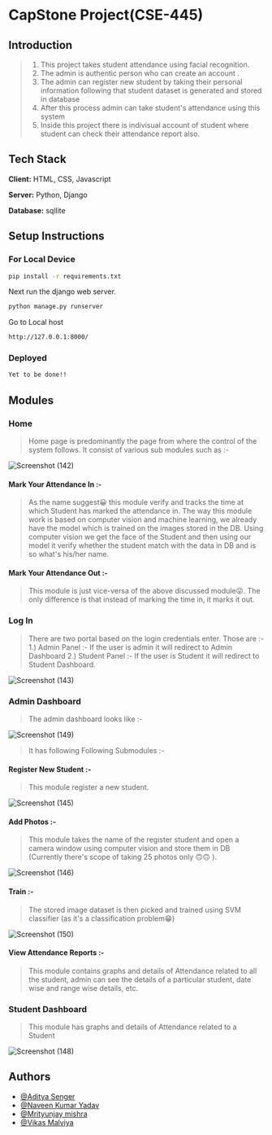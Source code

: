 # CapStone Project(CSE-445)

## Introduction
> 1. This project takes student attendance using facial recognition. <br>
> 2. The admin is authentic person who can create an account . <br>
> 3. The admin can register new student by taking their personal information following that student dataset is generated and stored in database <br>
> 4. After this process admin can take student's attendance using this system <br>
> 5. Inside this project there is indivisual account of student where student can check their attendance report also.<br> 

## Tech Stack

**Client:** HTML, CSS, Javascript

**Server:** Python, Django

**Database:** sqllite


## Setup Instructions

### For Local Device

```bash
pip install -r requirements.txt
```

Next run the django web server.
```bash
python manage.py runserver
```

Go to Local host
```bash
http://127.0.0.1:8000/
```

### Deployed 
```bash
Yet to be done!!
```

## Modules

### Home
>  Home page is predominantly the page from where the control of the system follows. It consist of various sub modules such as :-

![Screenshot (142)](https://user-images.githubusercontent.com/62827632/169697714-9de9fd3d-85d0-4d6a-af3c-1600d552893f.png)
#### Mark Your Attendance In :-
> As the name suggest😀 this module verify and tracks the time at which Student has marked the attendance in. The way this module work is based on computer vision and machine learning, we already have the model which is trained on the images stored in the DB. Using computer vision we get the face of the Student and then using our model it verify whether the student match with the data in DB and is so what's his/her name.
#### Mark Your Attendance Out :-
> This module is just vice-versa of the above discussed module😛. The only difference is that instead of marking the time in, it marks it out.

### Log In
> There are two portal based on the login credentials enter. Those are :- 
> 1.) Admin Panel :- If the user is admin it will redirect to Admin Dashboard
> 2.) Student Panel :- If the user is Student it will redirect to Student Dashboard.

![Screenshot (143)](https://user-images.githubusercontent.com/62827632/169697792-b5c023d8-56e7-4988-99e4-13d7da81be89.png)

### Admin Dashboard
> The admin dashboard looks like :- 

![Screenshot (149)](https://user-images.githubusercontent.com/62827632/169697820-1493a416-3405-4e4d-8e6f-7ca15d0e4730.png)

>  It has following Following Submodules :- 
#### Register New Student :- 
> This module register a new student.

![Screenshot (145)](https://user-images.githubusercontent.com/62827632/169697836-f30d40ae-5763-4f73-93a3-9247c2c36191.png)

#### Add Photos :- 
> This module takes the name of the register student and open a camera window using computer vision and store them in DB (Currently there's scope of taking 25 photos only 🙃🙃 ).

![Screenshot (146)](https://user-images.githubusercontent.com/62827632/169697854-74717908-305d-41fb-934e-c23f05ed6efb.png)

#### Train :- 
> The stored image dataset is then picked and trained using SVM classifier (as it's a classification problem😁) 

![Screenshot (150)](https://user-images.githubusercontent.com/62827632/169697875-6f583c05-63bf-4f88-8834-119d529cc8ba.png)

#### View Attendance Reports :-
> This module contains graphs and details of Attendance related to all the student, admin can see the details of a particular student, date wise and range wise details, etc.

### Student Dashboard 
> This module has graphs and details of Attendance related to a Student  

![Screenshot (148)](https://user-images.githubusercontent.com/62827632/169697882-712578df-b5a8-44a7-8d5c-4ea85ad84093.png)

## Authors

- [@Aditya Senger](https://github.com/aditya4454)
- [@Naveen Kumar Yadav](https://github.com/montyydv)
- [@Mrityunjay mishra](https://github.com/VikasMalviya2111)
- [@Vikas Malviya](https://github.com/VikasMalviya2111)
